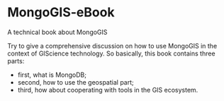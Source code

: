 MongoGIS-eBook
==============

A technical book about MongoGIS

Try to give a comprehensive discussion on how to use MongoGIS in the context of GIScience technology. So basically, this book  contains three parts: 

* first, what is MongoDB; 
* second, how to use the geospatial part; 
* third, how about cooperating with tools in the GIS ecosystem.
